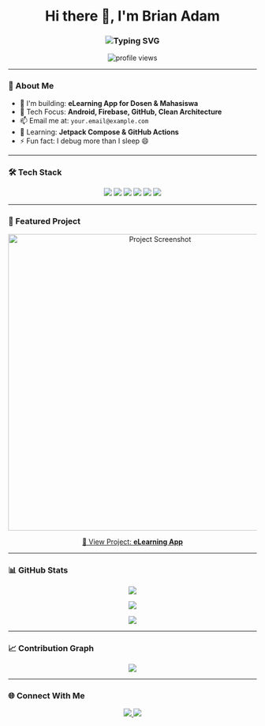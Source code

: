<h1 align="center">Hi there 👋, I'm Brian Adam</h1>
<h3 align="center">
  <img src="https://readme-typing-svg.demolab.com?font=Fira+Code&size=22&pause=1000&color=F7AB0A&center=true&vCenter=true&width=440&lines=Android+%26+Firebase+Developer;Build+Clean+Code+Architecture;Always+Learning+%F0%9F%93%9A;Welcome+to+My+GitHub+Profile!" alt="Typing SVG" />
</h3>

<p align="center">
  <img src="https://komarev.com/ghpvc/?username=brianadam&label=Profile%20views&color=0e75b6&style=flat" alt="profile views" />
</p>

---

### 🧠 About Me

- 🚀 I'm building: **eLearning App for Dosen & Mahasiswa**
- 🎯 Tech Focus: **Android, Firebase, GitHub, Clean Architecture**
- 📫 Email me at: `your.email@example.com`
- 🌱 Learning: **Jetpack Compose & GitHub Actions**
- ⚡ Fun fact: I debug more than I sleep 😄

---

### 🛠️ Tech Stack

<p align="center">
  <img src="https://img.shields.io/badge/Java-ED8B00?style=for-the-badge&logo=java&logoColor=white"/>
  <img src="https://img.shields.io/badge/Kotlin-0095D5?style=for-the-badge&logo=kotlin&logoColor=white"/>
  <img src="https://img.shields.io/badge/Android-3DDC84?style=for-the-badge&logo=android&logoColor=white"/>
  <img src="https://img.shields.io/badge/Firebase-FFCA28?style=for-the-badge&logo=firebase&logoColor=black"/>
  <img src="https://img.shields.io/badge/GitHub-181717?style=for-the-badge&logo=github&logoColor=white"/>
  <img src="https://img.shields.io/badge/Cloudinary-3448C5?style=for-the-badge&logo=cloudinary&logoColor=white"/>
</p>

---

### 🌟 Featured Project

<p align="center">
  <img src="https://github.com/brianadam/eLearningApp/raw/main/screenshots/mahasiswa_home.png" alt="Project Screenshot" width="600"/>
</p>

<p align="center">
  <a href="https://github.com/brianadam/eLearningApp">
    🔗 View Project: <strong>eLearning App</strong>
  </a>
</p>

---

### 📊 GitHub Stats

<p align="center">
  <img src="https://github-readme-stats.vercel.app/api?username=brianadam&show_icons=true&theme=tokyonight" />
</p>

<p align="center">
  <img src="https://github-readme-streak-stats.herokuapp.com/?user=brianadam&theme=tokyonight" />
</p>

<p align="center">
  <img src="https://github-readme-stats.vercel.app/api/top-langs/?username=brianadam&layout=compact&theme=tokyonight" />
</p>

---

### 📈 Contribution Graph

<p align="center">
  <img src="https://github-contribution-graph.ezra.codes/api?username=brianadam&bg_color=0d1117&color=58a6ff&line=11365d&point=1f6feb&area=true&hide_border=true" />
</p>

---

### 🌐 Connect With Me

<p align="center">
  <a href="mailto:your.email@example.com">
    <img src="https://img.shields.io/badge/Gmail-D14836?style=for-the-badge&logo=gmail&logoColor=white" />
  </a>
  <a href="https://linkedin.com/in/yourlinkedin" target="blank">
    <img src="https://img.shields.io/badge/LinkedIn-0077B5?style=for-the-badge&logo=linkedin&logoColor=white"/>
  </a>
</p>
